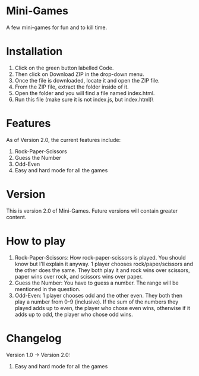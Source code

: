 # Mini-Games
A few mini-games for fun and to kill time.

# Installation
1. Click on the green button labelled Code.
2. Then click on Download ZIP in the drop-down menu.
3. Once the file is downloaded, locate it and open the ZIP file.
4. From the ZIP file, extract the folder inside of it.
5. Open the folder and you will find a file named index.html.
6. Run this file (make sure it is not index.js, but index.html)\

# Features
As of Version 2.0, the current features include:
1. Rock-Paper-Scissors
2. Guess the Number
3. Odd-Even
4. Easy and hard mode for all the games

# Version
This is version 2.0 of Mini-Games. Future versions will contain greater content.

# How to play
1. Rock-Paper-Scissors: How rock-paper-scissors is played. You should know but I'll explain it anyway. 1 player chooses rock/paper/scissors and the other does the same. They both play it and rock wins over scissors, paper wins over rock, and scissors wins over paper.
2. Guess the Number: You have to guess a number. The range will be mentioned in the question.
3. Odd-Even: 1 player chooses odd and the other even. They both then play a number from 0-9 (inclusive). If the sum of the numbers they played adds up to even, the player who chose even wins, otherwise if it adds up to odd, the player who chose odd wins.

# Changelog
Version 1.0 -> Version 2.0:
1. Easy and hard mode for all the games
